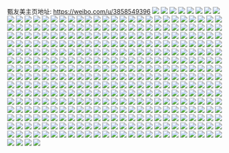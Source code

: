 甄友美主页地址: https://weibo.com/u/3858549396 
![](https://wx4.sinaimg.cn/mw2000/e5fcca94ly1h9ia960k4pj20u01407ek.jpg) 
![](https://wx4.sinaimg.cn/mw2000/e5fcca94ly1h9ia96q33aj20u0140tjh.jpg) 
![](https://wx4.sinaimg.cn/mw2000/e5fcca94ly1h9ia979ullj20u0140qcv.jpg) 
![](https://wx4.sinaimg.cn/mw2000/e5fcca94ly1h9ia97u8y2j20u0140woc.jpg) 
![](https://wx4.sinaimg.cn/mw2000/e5fcca94ly1h9ia98daewj20u01407eq.jpg) 
![](https://wx4.sinaimg.cn/mw2000/e5fcca94ly1h9ia98s2dlj20u0140thm.jpg) 
![](https://wx4.sinaimg.cn/mw2000/e5fcca94ly1h9ia999r3gj20u0140thp.jpg) 
![](https://wx4.sinaimg.cn/mw2000/e5fcca94ly1h9ia99vo8ij20u0140ak0.jpg) 
![](https://wx4.sinaimg.cn/mw2000/e5fcca94ly1h9ia9abegwj20u0140wnl.jpg) 
![](https://wx4.sinaimg.cn/mw2000/e5fcca94ly1h9gfty1s7hj20u01407gk.jpg) 
![](https://wx4.sinaimg.cn/mw2000/e5fcca94ly1h9gftzxas0j20u01407e9.jpg) 
![](https://wx4.sinaimg.cn/mw2000/e5fcca94ly1h9gfu1k5mxj20u0140gso.jpg) 
![](https://wx4.sinaimg.cn/mw2000/e5fcca94ly1h9gftz9ahbj20u0140499.jpg) 
![](https://wx4.sinaimg.cn/mw2000/e5fcca94ly1h9gfu2jwtwj20u0140gty.jpg) 
![](https://wx4.sinaimg.cn/mw2000/e5fcca94ly1h9gftyh8d2j20u0140490.jpg) 
![](https://wx4.sinaimg.cn/mw2000/e5fcca94ly1h9gftxcvyfj20u0140gv7.jpg) 
![](https://wx4.sinaimg.cn/mw2000/e5fcca94ly1h9gfu3g0vuj20u0141wk4.jpg) 
![](https://wx4.sinaimg.cn/mw2000/e5fcca94ly1h9gfu08qrgj20u0140tfs.jpg) 
![](https://wx4.sinaimg.cn/mw2000/e5fcca94ly1h9gfu5dz6xj20u0140aem.jpg) 
![](https://wx4.sinaimg.cn/mw2000/e5fcca94ly1h9gfu0r9fwj20u0140gv1.jpg) 
![](https://wx4.sinaimg.cn/mw2000/e5fcca94ly1h9gfu1zupjj20u0140gru.jpg) 
![](https://wx4.sinaimg.cn/mw2000/e5fcca94ly1h9gfu349nkj20u01407d0.jpg) 
![](https://wx4.sinaimg.cn/mw2000/e5fcca94ly1h9gfu3tjczj20u0190n4j.jpg) 
![](https://wx4.sinaimg.cn/mw2000/e5fcca94ly1h9gfu46e30j20u014044v.jpg) 
![](https://wx4.sinaimg.cn/mw2000/e5fcca94ly1h9gfu4m7gcj20u0140wkq.jpg) 
![](https://wx4.sinaimg.cn/mw2000/e5fcca94ly1h9gfu185dbj20u0140qa4.jpg) 
![](https://wx4.sinaimg.cn/mw2000/e5fcca94ly1h9gfu50nufj20u0140ai9.jpg) 
![](https://wx4.sinaimg.cn/mw2000/e5fcca94ly1h8l9wi6extj218y0u0qat.jpg) 
![](https://wx4.sinaimg.cn/mw2000/e5fcca94ly1h8l9wjgrwsj218y0u0wl6.jpg) 
![](https://wx4.sinaimg.cn/mw2000/e5fcca94ly1h8l9wjvn4mj20u018x10i.jpg) 
![](https://wx4.sinaimg.cn/mw2000/e5fcca94ly1h8l9wk9wrpj218x0u07bv.jpg) 
![](https://wx4.sinaimg.cn/mw2000/e5fcca94ly1h8l9wky2quj20u0156dk3.jpg) 
![](https://wx4.sinaimg.cn/mw2000/e5fcca94ly1h8l9wldh1bj20u0180qap.jpg) 
![](https://wx4.sinaimg.cn/mw2000/e5fcca94ly1h8l9wlsd8jj20u01407c2.jpg) 
![](https://wx4.sinaimg.cn/mw2000/e5fcca94ly1h8l9wm4xndj20u0190441.jpg) 
![](https://wx4.sinaimg.cn/mw2000/e5fcca94ly1h8l9whuaofj20u019z41y.jpg) 
![](https://wx4.sinaimg.cn/mw2000/e5fcca94ly1h8l9wmi0u7j20u0140gsl.jpg) 
![](https://wx4.sinaimg.cn/mw2000/e5fcca94ly1h8l9wmsyywj20u0140ahp.jpg) 
![](https://wx4.sinaimg.cn/mw2000/e5fcca94ly1h8l9wn5e56j20u0140gsh.jpg) 
![](https://wx4.sinaimg.cn/mw2000/e5fcca94ly1h8l9wngxg1j20u0140tf0.jpg) 
![](https://wx4.sinaimg.cn/mw2000/e5fcca94ly1h8l9wnsa77j20u0140q9h.jpg) 
![](https://wx4.sinaimg.cn/mw2000/e5fcca94ly1h8l9wo2v4xj20u010jq8r.jpg) 
![](https://wx4.sinaimg.cn/mw2000/e5fcca94ly1h8l9wog71fj20u0141jyk.jpg) 
![](https://wx4.sinaimg.cn/mw2000/e5fcca94ly1h8l9wpd4oaj20u014hwio.jpg) 
![](https://wx4.sinaimg.cn/mw2000/e5fcca94ly1h8l9wpyv77j20u015pgq0.jpg) 
![](https://wx4.sinaimg.cn/mw2000/e5fcca94ly1h7rsj5k5q0j20u0140gr6.jpg) 
![](https://wx4.sinaimg.cn/mw2000/e5fcca94ly1h7rsj5wap9j20u0140afq.jpg) 
![](https://wx4.sinaimg.cn/mw2000/e5fcca94ly1h7rsj6bdblj20u0140ds6.jpg) 
![](https://wx4.sinaimg.cn/mw2000/e5fcca94ly1h7rsj6y3h8j20u01407ia.jpg) 
![](https://wx4.sinaimg.cn/mw2000/e5fcca94ly1h7rsj7a6ptj20u0140467.jpg) 
![](https://wx4.sinaimg.cn/mw2000/e5fcca94ly1h7rsj7xa0gj20u0140h1i.jpg) 
![](https://wx4.sinaimg.cn/mw2000/e5fcca94ly1h7rsj9a0slj20u0142n4i.jpg) 
![](https://wx4.sinaimg.cn/mw2000/e5fcca94ly1h7rsj8nkfsj20u0142q9o.jpg) 
![](https://wx4.sinaimg.cn/mw2000/e5fcca94ly1h7rsj9napsj20u017pgs6.jpg) 
![](https://wx4.sinaimg.cn/mw2000/e5fcca94ly1h7rsja2hppj20u0142jyg.jpg) 
![](https://wx4.sinaimg.cn/mw2000/e5fcca94ly1h7rsjaf01cj20u0140ahp.jpg) 
![](https://wx4.sinaimg.cn/mw2000/e5fcca94ly1h7rsj55zojj20u0140wmn.jpg) 
![](https://wx4.sinaimg.cn/mw2000/e5fcca94ly1h7nruau3x1j20u015n0yr.jpg) 
![](https://wx4.sinaimg.cn/mw2000/e5fcca94ly1h7nrube0q8j20u0140grc.jpg) 
![](https://wx4.sinaimg.cn/mw2000/e5fcca94ly1h7nrubuvidj20u0140ag1.jpg) 
![](https://wx4.sinaimg.cn/mw2000/e5fcca94ly1h7nruc5i3oj20u0140q8r.jpg) 
![](https://wx4.sinaimg.cn/mw2000/e5fcca94ly1h7nrucic7sj20u0140tgy.jpg) 
![](https://wx4.sinaimg.cn/mw2000/e5fcca94ly1h7nrucw4f6j20u0140ah3.jpg) 
![](https://wx4.sinaimg.cn/mw2000/e5fcca94ly1h7nrudcneqj20u0140n66.jpg) 
![](https://wx4.sinaimg.cn/mw2000/e5fcca94ly1h7nruds0bcj20u014kthg.jpg) 
![](https://wx4.sinaimg.cn/mw2000/e5fcca94ly1h7nrue6guqj20u0140wmf.jpg) 
![](https://wx4.sinaimg.cn/mw2000/e5fcca94ly1h7nrueiwm4j20qv15rn1q.jpg) 
![](https://wx4.sinaimg.cn/mw2000/e5fcca94ly1h7nruexxkuj20u0140jz7.jpg) 
![](https://wx4.sinaimg.cn/mw2000/e5fcca94ly1h7nrufdcicj20u018qqam.jpg) 
![](https://wx4.sinaimg.cn/mw2000/e5fcca94ly1h7nruftwymj20u0140dmz.jpg) 
![](https://wx4.sinaimg.cn/mw2000/e5fcca94ly1h7nrug9b4yj20u014044a.jpg) 
![](https://wx4.sinaimg.cn/mw2000/e5fcca94ly1h7nrua3f1tj20u0140aiq.jpg) 
![](https://wx4.sinaimg.cn/mw2000/e5fcca94ly1h7kpci4djmj20u0140aem.jpg) 
![](https://wx4.sinaimg.cn/mw2000/e5fcca94ly1h7kpchq574j20u0141ai4.jpg) 
![](https://wx4.sinaimg.cn/mw2000/e5fcca94ly1h7kpcihgztj20u0140453.jpg) 
![](https://wx4.sinaimg.cn/mw2000/e5fcca94ly1h7kpcixki0j20u014044h.jpg) 
![](https://wx4.sinaimg.cn/mw2000/e5fcca94ly1h7kpcjcie8j20u0140dmt.jpg) 
![](https://wx4.sinaimg.cn/mw2000/e5fcca94ly1h7kpck2eyrj20u014043j.jpg) 
![](https://wx4.sinaimg.cn/mw2000/e5fcca94ly1h7jvb23k2jj20u0191thi.jpg) 
![](https://wx4.sinaimg.cn/mw2000/e5fcca94ly1h7jvb3p5hjj21910u0tic.jpg) 
![](https://wx4.sinaimg.cn/mw2000/e5fcca94ly1h7jvb41yjrj20u019147b.jpg) 
![](https://wx4.sinaimg.cn/mw2000/e5fcca94ly1h7jvb4fw76j20u018ddr4.jpg) 
![](https://wx4.sinaimg.cn/mw2000/e5fcca94ly1h7jvb5cqehj20u014111a.jpg) 
![](https://wx4.sinaimg.cn/mw2000/e5fcca94ly1h7jvb5nmymj20u0140tfq.jpg) 
![](https://wx4.sinaimg.cn/mw2000/e5fcca94ly1h7jvb1nj4sj20u014010u.jpg) 
![](https://wx4.sinaimg.cn/mw2000/e5fcca94ly1h7jvb39ebbj20u0142am3.jpg) 
![](https://wx4.sinaimg.cn/mw2000/e5fcca94ly1h7jvb77ldaj20u0140wnk.jpg) 
![](https://wx4.sinaimg.cn/mw2000/e5fcca94ly1h7jvb7lhnij20u0141k1n.jpg) 
![](https://wx4.sinaimg.cn/mw2000/e5fcca94ly1h7jvb7ymsvj20u0141n4h.jpg) 
![](https://wx4.sinaimg.cn/mw2000/e5fcca94ly1h7jvb8btf7j20u0140tgz.jpg) 
![](https://wx4.sinaimg.cn/mw2000/e5fcca94ly1h7jvba3w8hj20u014246n.jpg) 
![](https://wx4.sinaimg.cn/mw2000/e5fcca94ly1h7jvbai4rlj20u01917cq.jpg) 
![](https://wx4.sinaimg.cn/mw2000/e5fcca94ly1h7jvbaz728j20u01400zb.jpg) 
![](https://wx4.sinaimg.cn/mw2000/e5fcca94ly1h7jvbba55cj20u0140q8f.jpg) 
![](https://wx4.sinaimg.cn/mw2000/e5fcca94ly1h7jvbblfl1j20u01407db.jpg) 
![](https://wx4.sinaimg.cn/mw2000/e5fcca94ly1h7jvbbx6n6j20u0140jz1.jpg) 
![](https://wx4.sinaimg.cn/mw2000/e5fcca94ly1h7jv7pgi9mj20u01417dj.jpg) 
![](https://wx4.sinaimg.cn/mw2000/e5fcca94ly1h7jv7q6sicj20u0140ah1.jpg) 
![](https://wx4.sinaimg.cn/mw2000/e5fcca94ly1h7jv7r7i3qj20u0141jys.jpg) 
![](https://wx4.sinaimg.cn/mw2000/e5fcca94ly1h7jv7s4abdj20u0140tfq.jpg) 
![](https://wx4.sinaimg.cn/mw2000/e5fcca94ly1h7jv7te0uqj20u0191dnq.jpg) 
![](https://wx4.sinaimg.cn/mw2000/e5fcca94ly1h7jv7tz4joj21910u0dqb.jpg) 
![](https://wx4.sinaimg.cn/mw2000/e5fcca94ly1h7jv7ucbo3j21910u0n2m.jpg) 
![](https://wx4.sinaimg.cn/mw2000/e5fcca94ly1h7jv7uutukj21910u0tkv.jpg) 
![](https://wx4.sinaimg.cn/mw2000/e5fcca94ly1h7jv7vgpoaj21bf0u0n9j.jpg) 
![](https://wx4.sinaimg.cn/mw2000/e5fcca94ly1h7jv7ocfgrj20u0191124.jpg) 
![](https://wx4.sinaimg.cn/mw2000/e5fcca94ly1h7jv7vxmarj20u0140doe.jpg) 
![](https://wx4.sinaimg.cn/mw2000/e5fcca94ly1h7jv7wddpcj20u0140air.jpg) 
![](https://wx4.sinaimg.cn/mw2000/e5fcca94ly1h7jv7wovk9j20u0191gpn.jpg) 
![](https://wx4.sinaimg.cn/mw2000/e5fcca94ly1h7jv7x31dyj20u01a4tf8.jpg) 
![](https://wx4.sinaimg.cn/mw2000/e5fcca94ly1h7jv7xgy52j20u0191wk5.jpg) 
![](https://wx4.sinaimg.cn/mw2000/e5fcca94ly1h7jv7xssfij20u0191dlf.jpg) 
![](https://wx4.sinaimg.cn/mw2000/e5fcca94ly1h7jv7y5gzmj20u01910zj.jpg) 
![](https://wx4.sinaimg.cn/mw2000/e5fcca94ly1h7jv7ygjspj20u0191jwy.jpg) 
![](https://wx4.sinaimg.cn/mw2000/e5fcca94ly1h6n9mzalc9j20u0140t95.jpg) 
![](https://wx4.sinaimg.cn/mw2000/e5fcca94ly1h6n9myjestj20u014175s.jpg) 
![](https://wx4.sinaimg.cn/mw2000/e5fcca94ly1h6n9mxejolj20u0140jxr.jpg) 
![](https://wx4.sinaimg.cn/mw2000/e5fcca94ly1h6n9n06cmwj20u01400tu.jpg) 
![](https://wx4.sinaimg.cn/mw2000/e5fcca94ly1h6ikva0s9vj20u0140jy1.jpg) 
![](https://wx4.sinaimg.cn/mw2000/e5fcca94ly1h6ikvam3t5j20u01410um.jpg) 
![](https://wx4.sinaimg.cn/mw2000/e5fcca94ly1h6ikvbxhd6j20u0140q96.jpg) 
![](https://wx4.sinaimg.cn/mw2000/e5fcca94ly1h6ikvcbqa2j20u0141q8o.jpg) 
![](https://wx4.sinaimg.cn/mw2000/e5fcca94ly1h6ikv9mil8j20u0140dh6.jpg) 
![](https://wx4.sinaimg.cn/mw2000/e5fcca94ly1h6ikvcvqe3j20u01400tw.jpg) 
![](https://wx4.sinaimg.cn/mw2000/e5fcca94ly1h6ikvbf3z7j20u0140jx8.jpg) 
![](https://wx4.sinaimg.cn/mw2000/e5fcca94ly1h6ikvddvuwj20u0140wg6.jpg) 
![](https://wx4.sinaimg.cn/mw2000/e5fcca94ly1h6ikvdyk6mj20u01410yz.jpg) 
![](https://wx4.sinaimg.cn/mw2000/e5fcca94ly1h6gaqlu6uej20u0140mzy.jpg) 
![](https://wx4.sinaimg.cn/mw2000/e5fcca94ly1h6gaqliswuj20u014040l.jpg) 
![](https://wx4.sinaimg.cn/mw2000/e5fcca94ly1h6gaqmqsyaj20u0140aic.jpg) 
![](https://wx4.sinaimg.cn/mw2000/e5fcca94ly1h6gaqn3w2uj20u0140dju.jpg) 
![](https://wx4.sinaimg.cn/mw2000/e5fcca94ly1h6gaqmee3nj20u0140jv4.jpg) 
![](https://wx4.sinaimg.cn/mw2000/e5fcca94ly1h6gaqnntegj20u014042m.jpg) 
![](https://wx4.sinaimg.cn/mw2000/e5fcca94ly1h6boofr9nij20u01400zp.jpg) 
![](https://wx4.sinaimg.cn/mw2000/e5fcca94ly1h6booesqapj20u0140t9w.jpg) 
![](https://wx4.sinaimg.cn/mw2000/e5fcca94ly1h6boogblnzj20u014079h.jpg) 
![](https://wx4.sinaimg.cn/mw2000/e5fcca94ly1h6booh9mi4j20u01407at.jpg) 
![](https://wx4.sinaimg.cn/mw2000/e5fcca94ly1h6ar1bicpgj20u0140q4s.jpg) 
![](https://wx4.sinaimg.cn/mw2000/e5fcca94ly1h6ar1b6c7aj20u0140gsq.jpg) 
![](https://wx4.sinaimg.cn/mw2000/e5fcca94ly1h6ar1ccgktj20u0141grc.jpg) 
![](https://wx4.sinaimg.cn/mw2000/e5fcca94ly1h6ar1bv6tmj20u0140n2w.jpg) 
![](https://wx4.sinaimg.cn/mw2000/e5fcca94ly1h67jxxrxkzj20u01400t7.jpg) 
![](https://wx4.sinaimg.cn/mw2000/e5fcca94ly1h67jxy8cd1j20u0140jrv.jpg) 
![](https://wx4.sinaimg.cn/mw2000/e5fcca94ly1h67jxxbiz6j20u01403z0.jpg) 
![](https://wx4.sinaimg.cn/mw2000/e5fcca94ly1h67jxyyh7sj20u0140jvm.jpg) 
![](https://wx4.sinaimg.cn/mw2000/e5fcca94ly1h67jxzs7lpj20u0140dg8.jpg) 
![](https://wx4.sinaimg.cn/mw2000/e5fcca94ly1h67jy00a1bj20u014042s.jpg) 
![](https://wx4.sinaimg.cn/mw2000/e5fcca94ly1h61j4sqsrej20u01010yy.jpg) 
![](https://wx4.sinaimg.cn/mw2000/e5fcca94ly1h61j4s4pxsj20re10jdgx.jpg) 
![](https://wx4.sinaimg.cn/mw2000/e5fcca94ly1h61j4tbpdhj20r713hjvi.jpg) 
![](https://wx4.sinaimg.cn/mw2000/e5fcca94ly1h61j4tpjl0j20u00u00u1.jpg) 
![](https://wx4.sinaimg.cn/mw2000/e5fcca94ly1h61j4u8iwtj20u0140gpl.jpg) 
![](https://wx4.sinaimg.cn/mw2000/e5fcca94ly1h61j4utxkhj20u0140n44.jpg) 
![](https://wx4.sinaimg.cn/mw2000/e5fcca94ly1h61j4vca71j20u01sy757.jpg) 
![](https://wx4.sinaimg.cn/mw2000/e5fcca94ly1h61j4vqr2rj20u0140q8v.jpg) 
![](https://wx4.sinaimg.cn/mw2000/e5fcca94ly1h61j4w9w2gj20u0140dha.jpg) 
![](https://wx4.sinaimg.cn/mw2000/e5fcca94ly1h60kvdpdh3j20u0141427.jpg) 
![](https://wx4.sinaimg.cn/mw2000/e5fcca94ly1h60kvc9gxkj20u01403ze.jpg) 
![](https://wx4.sinaimg.cn/mw2000/e5fcca94ly1h60kvew1m4j20u0142q5o.jpg) 
![](https://wx4.sinaimg.cn/mw2000/e5fcca94ly1h60kvfupjjj20u0140tam.jpg) 
![](https://wx4.sinaimg.cn/mw2000/e5fcca94ly1h60kvgwinoj20u00wxmyw.jpg) 
![](https://wx4.sinaimg.cn/mw2000/e5fcca94ly1h60kvi8854j20u0141wmg.jpg) 
![](https://wx4.sinaimg.cn/mw2000/e5fcca94ly1h5zn2m4ffsj20u0141acz.jpg) 
![](https://wx4.sinaimg.cn/mw2000/e5fcca94ly1h5y5e2wrhoj20u0140gvy.jpg) 
![](https://wx4.sinaimg.cn/mw2000/e5fcca94ly1h5y5e3h9c4j20u01407ez.jpg) 
![](https://wx4.sinaimg.cn/mw2000/e5fcca94ly1h5y5e3xxn1j20u0140tjv.jpg) 
![](https://wx4.sinaimg.cn/mw2000/e5fcca94ly1h5y5e4dmy5j20u01407ah.jpg) 
![](https://wx4.sinaimg.cn/mw2000/e5fcca94ly1h5y5e2c2d2j20u0141tgv.jpg) 
![](https://wx4.sinaimg.cn/mw2000/e5fcca94ly1h5y5e4y6k9j20u0140tey.jpg) 
![](https://wx4.sinaimg.cn/mw2000/e5fcca94ly1h5x2zkekbmj20u0140te2.jpg) 
![](https://wx4.sinaimg.cn/mw2000/e5fcca94ly1h5x2zkxknbj20u0140dmm.jpg) 
![](https://wx4.sinaimg.cn/mw2000/e5fcca94ly1h5x2zlh0vvj20u0140dm2.jpg) 
![](https://wx4.sinaimg.cn/mw2000/e5fcca94ly1h5x2zlz2cjj20u01400zu.jpg) 
![](https://wx4.sinaimg.cn/mw2000/e5fcca94ly1h5x2zmhukuj20u014jahp.jpg) 
![](https://wx4.sinaimg.cn/mw2000/e5fcca94ly1h5x2zmzjjaj20u0140gsd.jpg) 
![](https://wx4.sinaimg.cn/mw2000/e5fcca94ly1h5x2zj1buwj20u0142jys.jpg) 
![](https://wx4.sinaimg.cn/mw2000/e5fcca94ly1h5x2zoo7gsj20u0142jtk.jpg) 
![](https://wx4.sinaimg.cn/mw2000/e5fcca94ly1h5x2znqkfqj20u01420uh.jpg) 
![](https://wx4.sinaimg.cn/mw2000/e5fcca94ly1h5vxsiudh9j20u011jwjz.jpg) 
![](https://wx4.sinaimg.cn/mw2000/e5fcca94ly1h5vxsjcutqj20u00u0n4j.jpg) 
![](https://wx4.sinaimg.cn/mw2000/e5fcca94ly1h5vxsklzgvj20u0140q9o.jpg) 
![](https://wx4.sinaimg.cn/mw2000/e5fcca94ly1h5ur10kk8yj20u014045g.jpg) 
![](https://wx4.sinaimg.cn/mw2000/e5fcca94ly1h5ur111z5bj20u0140dpg.jpg) 
![](https://wx4.sinaimg.cn/mw2000/e5fcca94ly1h5ur11erjdj20u014012n.jpg) 
![](https://wx4.sinaimg.cn/mw2000/e5fcca94ly1h5ur11r3itj20u0140450.jpg) 
![](https://wx4.sinaimg.cn/mw2000/e5fcca94ly1h5tm27nucnj20u014gq9u.jpg) 
![](https://wx4.sinaimg.cn/mw2000/e5fcca94ly1h5tm26oua7j20u0140q8y.jpg) 
![](https://wx4.sinaimg.cn/mw2000/e5fcca94ly1h5tm2916s9j20u0149wiu.jpg) 
![](https://wx4.sinaimg.cn/mw2000/e5fcca94ly1h5tm29wvemj20u014043k.jpg) 
![](https://wx4.sinaimg.cn/mw2000/e5fcca94ly1h5tm2e3xcfj20u0140wjn.jpg) 
![](https://wx4.sinaimg.cn/mw2000/e5fcca94ly1h5tm2bruz7j20u016ewka.jpg) 
![](https://wx4.sinaimg.cn/mw2000/e5fcca94ly1h5qywi7ngyj20u0140ah3.jpg) 
![](https://wx4.sinaimg.cn/mw2000/e5fcca94ly1h5qywjpsx2j20u0142na9.jpg) 
![](https://wx4.sinaimg.cn/mw2000/e5fcca94ly1h5qywkam7bj20u01400xg.jpg) 
![](https://wx4.sinaimg.cn/mw2000/e5fcca94ly1h5qywhf4w4j20u0140k27.jpg) 
![](https://wx4.sinaimg.cn/mw2000/e5fcca94ly1h5qywl0jjzj20u0140130.jpg) 
![](https://wx4.sinaimg.cn/mw2000/e5fcca94ly1h5qywlnse7j20u0142dpj.jpg) 
![](https://wx4.sinaimg.cn/mw2000/e5fcca94ly1h5mo4g3nysj20zk1bgtll.jpg) 
![](https://wx4.sinaimg.cn/mw2000/e5fcca94ly1h5mo4l0oq6j21rk2crx6p.jpg) 
![](https://wx4.sinaimg.cn/mw2000/e5fcca94ly1h5mo4t6b48j21sc2dsx6q.jpg) 
![](https://wx4.sinaimg.cn/mw2000/e5fcca94ly1h5mo4yipnoj21ly25ckjl.jpg) 
![](https://wx4.sinaimg.cn/mw2000/e5fcca94ly1h5mo56pqrlj215o3s2b29.jpg) 
![](https://wx4.sinaimg.cn/mw2000/e5fcca94ly1h5mo4f787tj20zk0zkgxz.jpg) 
![](https://wx4.sinaimg.cn/mw2000/e5fcca94ly1h5mo5fc2ydj22c02c0kjm.jpg) 
![](https://wx4.sinaimg.cn/mw2000/e5fcca94ly1h5kkbg1kstj20u0141n2v.jpg) 
![](https://wx4.sinaimg.cn/mw2000/e5fcca94ly1h5kkbggahxj20u00u0zrq.jpg) 
![](https://wx4.sinaimg.cn/mw2000/e5fcca94ly1h5kkbfg55lj20u0140wm2.jpg) 
![](https://wx4.sinaimg.cn/mw2000/e5fcca94ly1h5kkbhigsaj20tg1gctf8.jpg) 
![](https://wx4.sinaimg.cn/mw2000/e5fcca94ly1h5jw4frieqj20u0141ajt.jpg) 
![](https://wx4.sinaimg.cn/mw2000/e5fcca94ly1h5jw4fc7x9j20u00u0n1f.jpg) 
![](https://wx4.sinaimg.cn/mw2000/e5fcca94ly1h5hsdjon4gj22dc35s7wi.jpg) 
![](https://wx4.sinaimg.cn/mw2000/e5fcca94ly1h5hse3gr9mj22c033ykjm.jpg) 
![](https://wx4.sinaimg.cn/mw2000/e5fcca94ly1h5hseay8lmj22d935su0y.jpg) 
![](https://wx4.sinaimg.cn/mw2000/e5fcca94ly1h5hsey6ew6j22by340npf.jpg) 
![](https://wx4.sinaimg.cn/mw2000/e5fcca94ly1h5hsdemzn1j235s2dcnpe.jpg) 
![](https://wx4.sinaimg.cn/mw2000/e5fcca94ly1h5hsf7hudaj22dc35snpe.jpg) 
![](https://wx4.sinaimg.cn/mw2000/e5fcca94ly1h5gk7h1lrzj22ce35s7wj.jpg) 
![](https://wx4.sinaimg.cn/mw2000/e5fcca94ly1h5gk7i3fofj21s035sx6p.jpg) 
![](https://wx4.sinaimg.cn/mw2000/e5fcca94ly1h5gk7fbrqgj22dc35sqv7.jpg) 
![](https://wx4.sinaimg.cn/mw2000/e5fcca94ly1h5gk7lgn95j22by340kjn.jpg) 
![](https://wx4.sinaimg.cn/mw2000/e5fcca94ly1h5ek7rj0ymj22102pc7wi.jpg) 
![](https://wx4.sinaimg.cn/mw2000/e5fcca94ly1h5ek7t8smrj22d935sqv6.jpg) 
![](https://wx4.sinaimg.cn/mw2000/e5fcca94ly1h5ek7o3eimj22dc35skjm.jpg) 
![](https://wx4.sinaimg.cn/mw2000/e5fcca94ly1h5ek7v141yj22d935sqv6.jpg) 
![](https://wx4.sinaimg.cn/mw2000/e5fcca94ly1h5ek7x0rlsj22dc35s7wj.jpg) 
![](https://wx4.sinaimg.cn/mw2000/e5fcca94ly1h59m9e6tbqj22dc35su0y.jpg) 
![](https://wx4.sinaimg.cn/mw2000/e5fcca94ly1h59m90pzxaj22bz3407wk.jpg) 
![](https://wx4.sinaimg.cn/mw2000/e5fcca94ly1h59ma07qczj22dc35s7wj.jpg) 
![](https://wx4.sinaimg.cn/mw2000/e5fcca94ly1h59mazekb7j22c0340u0z.jpg) 
![](https://wx4.sinaimg.cn/mw2000/e5fcca94ly1h58tw68prhj22d935snpe.jpg) 
![](https://wx4.sinaimg.cn/mw2000/e5fcca94ly1h58twb57t9j22dc35su0y.jpg) 
![](https://wx4.sinaimg.cn/mw2000/e5fcca94ly1h58twhi6y8j22da35sqv6.jpg) 
![](https://wx4.sinaimg.cn/mw2000/e5fcca94ly1h58twsu0eqj22dc35sx6q.jpg) 
![](https://wx4.sinaimg.cn/mw2000/e5fcca94ly1h58tww4tbjj22da35shdu.jpg) 
![](https://wx4.sinaimg.cn/mw2000/e5fcca94ly1h58tx54h5pj21oz29b1ky.jpg) 
![](https://wx4.sinaimg.cn/mw2000/e5fcca94ly1h58txpyo0qj21tb2f24qr.jpg) 
![](https://wx4.sinaimg.cn/mw2000/e5fcca94ly1h58tw20ohcj22dd35su0y.jpg) 
![](https://wx4.sinaimg.cn/mw2000/e5fcca94ly1h58tyodym9j22c0340x6q.jpg) 
![](https://wx4.sinaimg.cn/mw2000/e5fcca94ly1h4znsq128cj22dc35shdu.jpg) 
![](https://wx4.sinaimg.cn/mw2000/e5fcca94ly1h4se357c97j21n52x61ky.jpg) 
![](https://wx4.sinaimg.cn/mw2000/e5fcca94ly1h4se31ljexj20xc1k94hz.jpg) 
![](https://wx4.sinaimg.cn/mw2000/e5fcca94ly1h4se37z9xgj21hp2ngqv5.jpg) 
![](https://wx4.sinaimg.cn/mw2000/e5fcca94ly1h4se39cp2rj20xc1k9x2c.jpg) 
![](https://wx4.sinaimg.cn/mw2000/e5fcca94ly1h4se3dwavgj21r0340u0y.jpg) 
![](https://wx4.sinaimg.cn/mw2000/e5fcca94ly1h4se3g28zuj20xc1k94qp.jpg) 
![](https://wx4.sinaimg.cn/mw2000/e5fcca94ly1h4sneeh8sij222o3404qq.jpg) 
![](https://wx4.sinaimg.cn/mw2000/e5fcca94ly1h4sne7gioxj222o340u0y.jpg) 
![](https://wx4.sinaimg.cn/mw2000/e5fcca94ly1h4snenff9oj222o340qv6.jpg) 
![](https://wx4.sinaimg.cn/mw2000/e5fcca94ly1h4snejok85j222o340e82.jpg) 
![](https://wx4.sinaimg.cn/mw2000/e5fcca94ly1h4rg3gjp7zj20u0140n8s.jpg) 
![](https://wx4.sinaimg.cn/mw2000/e5fcca94ly1h4rg3hgo79j20u0140tg8.jpg) 
![](https://wx4.sinaimg.cn/mw2000/e5fcca94ly1h4mq09qoi4j21or1orqv5.jpg) 
![](https://wx4.sinaimg.cn/mw2000/e5fcca94ly1h4mq0bg03jj21of1p6qv5.jpg) 
![](https://wx4.sinaimg.cn/mw2000/e5fcca94ly1h4lq9tcmcbj21z02monpe.jpg) 
![](https://wx4.sinaimg.cn/mw2000/e5fcca94ly1h4lq97ikfzj227z2yn4qr.jpg) 
![](https://wx4.sinaimg.cn/mw2000/e5fcca94ly1h4lqaijgh3j223c2sg1kz.jpg) 
![](https://wx4.sinaimg.cn/mw2000/e5fcca94ly1h4lqb8919oj21zg2n9e82.jpg) 
![](https://wx4.sinaimg.cn/mw2000/e5fcca94ly1h4kn9hr81bj21sc2ds7wi.jpg) 
![](https://wx4.sinaimg.cn/mw2000/e5fcca94ly1h4kn9mskn7j21sc2ds1ky.jpg) 
![](https://wx4.sinaimg.cn/mw2000/e5fcca94ly1h4kn9v23iaj21sc2ds1ky.jpg) 
![](https://wx4.sinaimg.cn/mw2000/e5fcca94ly1h4kn996s31j21sc2ds4qq.jpg) 
![](https://wx4.sinaimg.cn/mw2000/e5fcca94ly1h4jfd6du6uj22c0340u10.jpg) 
![](https://wx4.sinaimg.cn/mw2000/e5fcca94ly1h4h2p25qz1j222v2ruu0x.jpg) 
![](https://wx4.sinaimg.cn/mw2000/e5fcca94ly1h4h2p87nrqj223x2t84qq.jpg) 
![](https://wx4.sinaimg.cn/mw2000/e5fcca94ly1h4h2ol1fasj227a2xqkjl.jpg) 
![](https://wx4.sinaimg.cn/mw2000/e5fcca94ly1h4h2p8z5dwj228r2zox0o.jpg) 
![](https://wx4.sinaimg.cn/mw2000/e5fcca94ly1h4fjlmjkzaj21q02znb2a.jpg) 
![](https://wx4.sinaimg.cn/mw2000/e5fcca94ly1h4fjljjxk3j21r031ohdu.jpg) 
![](https://wx4.sinaimg.cn/mw2000/e5fcca94ly1h4fjlqwf6vj21qt2vde82.jpg) 
![](https://wx4.sinaimg.cn/mw2000/e5fcca94ly1h4fjlxah0mj21qd340e82.jpg) 
![](https://wx4.sinaimg.cn/mw2000/e5fcca94ly1h4fjlynqp2j20ur1rv4ax.jpg) 
![](https://wx4.sinaimg.cn/mw2000/e5fcca94ly1h4fjm3pr7hj21r03404qq.jpg) 
![](https://wx4.sinaimg.cn/mw2000/e5fcca94ly1h4fjm91bmoj23401r01kz.jpg) 
![](https://wx4.sinaimg.cn/mw2000/e5fcca94ly1h4fjmcj4s1j21r03404qq.jpg) 
![](https://wx4.sinaimg.cn/mw2000/e5fcca94ly1h4fjmf77xxj23401r0kjl.jpg) 
![](https://wx4.sinaimg.cn/mw2000/e5fcca94ly1h4etpzhe3cj22bt33r7wj.jpg) 
![](https://wx4.sinaimg.cn/mw2000/e5fcca94ly1h4etpo255sj21sy2em1ky.jpg) 
![](https://wx4.sinaimg.cn/mw2000/e5fcca94ly1h4etq4h7ujj21wz2jy7wi.jpg) 
![](https://wx4.sinaimg.cn/mw2000/e5fcca94ly1h4etq7vwj5j22132pgkjm.jpg) 
![](https://wx4.sinaimg.cn/mw2000/e5fcca94ly1h4bj1csp68j21yc1ychdu.jpg) 
![](https://wx4.sinaimg.cn/mw2000/e5fcca94ly1h4bj1fj9wzj22c033yx6p.jpg) 
![](https://wx4.sinaimg.cn/mw2000/e5fcca94ly1h4bj1jbtmkj22c0340e84.jpg) 
![](https://wx4.sinaimg.cn/mw2000/e5fcca94ly1h4bj1a44hnj22272qx1kz.jpg) 
![](https://wx4.sinaimg.cn/mw2000/e5fcca94ly1h4a4wj9xbdj223h2snb2a.jpg) 
![](https://wx4.sinaimg.cn/mw2000/e5fcca94ly1h4a4wno2k5j21v92hoqv5.jpg) 
![](https://wx4.sinaimg.cn/mw2000/e5fcca94ly1h4a4wourv8j21ud2ghx6p.jpg) 
![](https://wx4.sinaimg.cn/mw2000/e5fcca94ly1h4a4wqwaizj22c03407wj.jpg) 
![](https://wx4.sinaimg.cn/mw2000/e5fcca94ly1h4a4whehbqj22c033yx6p.jpg) 
![](https://wx4.sinaimg.cn/mw2000/e5fcca94ly1h4a4wt96yhj22c0340e83.jpg) 
![](https://wx4.sinaimg.cn/mw2000/e5fcca94ly1h47u18p3thj22422tfb2a.jpg) 
![](https://wx4.sinaimg.cn/mw2000/e5fcca94ly1h47u0jygj4j22c03404qr.jpg) 
![](https://wx4.sinaimg.cn/mw2000/e5fcca94ly1h47u00bnzpj21xy2lae82.jpg) 
![](https://wx4.sinaimg.cn/mw2000/e5fcca94ly1h47u1vk1kcj21tu2n2npf.jpg) 
![](https://wx4.sinaimg.cn/mw2000/e5fcca94ly1h47u26bzf5j21xw2jy1ky.jpg) 
![](https://wx4.sinaimg.cn/mw2000/e5fcca94ly1h45muz8bfej221h2py4qq.jpg) 
![](https://wx4.sinaimg.cn/mw2000/e5fcca94ly1h45mv2pof7j21y12ld4qr.jpg) 
![](https://wx4.sinaimg.cn/mw2000/e5fcca94ly1h45mv5t4zwj21nr27okjl.jpg) 
![](https://wx4.sinaimg.cn/mw2000/e5fcca94ly1h45mvakpbbj22412tde83.jpg) 
![](https://wx4.sinaimg.cn/mw2000/e5fcca94ly1h45mvmdlh6j22vj27t7wk.jpg) 
![](https://wx4.sinaimg.cn/mw2000/e5fcca94ly1h45mvoukdfj21ze2n7hdu.jpg) 
![](https://wx4.sinaimg.cn/mw2000/e5fcca94ly1h45mvqhydwj21ow21zqv5.jpg) 
![](https://wx4.sinaimg.cn/mw2000/e5fcca94ly1h45mviehp6j23402c0e84.jpg) 
![](https://wx4.sinaimg.cn/mw2000/e5fcca94ly1h45mvtpxubj22c03401l0.jpg) 
![](https://wx4.sinaimg.cn/mw2000/e5fcca94ly1h4136mhtzkj22ds1sc7wh.jpg) 
![](https://wx4.sinaimg.cn/mw2000/e5fcca94ly1h4136p362aj21s22dfqv6.jpg) 
![](https://wx4.sinaimg.cn/mw2000/e5fcca94ly1h4136qj89zj21sc2dsb29.jpg) 
![](https://wx4.sinaimg.cn/mw2000/e5fcca94ly1h3zs3v9hhqj22a431h4qs.jpg) 
![](https://wx4.sinaimg.cn/mw2000/e5fcca94ly1h3zs3opc1mj226a32ju0z.jpg) 
![](https://wx4.sinaimg.cn/mw2000/e5fcca94ly1h3xelc0qq2j21xm2yeqv8.jpg) 
![](https://wx4.sinaimg.cn/mw2000/e5fcca94ly1h3xelei1xej21tk2ffx6q.jpg) 
![](https://wx4.sinaimg.cn/mw2000/e5fcca94ly1h3xelharbqj21u12tpnpg.jpg) 
![](https://wx4.sinaimg.cn/mw2000/e5fcca94ly1h3xeljv7ygj21wo2ud4qs.jpg) 
![](https://wx4.sinaimg.cn/mw2000/e5fcca94ly1h3xel9dx5dj222m3057wk.jpg) 
![](https://wx4.sinaimg.cn/mw2000/e5fcca94ly1h3xelm5dvxj22c0340u10.jpg) 
![](https://wx4.sinaimg.cn/mw2000/e5fcca94ly1h3ozcvgd77j22c02c01ky.jpg) 
![](https://wx4.sinaimg.cn/mw2000/e5fcca94ly1h3ozcx5u4qj22c02c0e82.jpg) 
![](https://wx4.sinaimg.cn/mw2000/e5fcca94ly1h39tbsdxqhj213e1gr7iq.jpg) 
![](https://wx4.sinaimg.cn/mw2000/e5fcca94ly1h39tbrmcx5j21ey1w01km.jpg) 
![](https://wx4.sinaimg.cn/mw2000/e5fcca94ly1h39tbtlx3pj21ey1w0x5n.jpg) 
![](https://wx4.sinaimg.cn/mw2000/e5fcca94ly1h39tburaltj21ey1w0npd.jpg) 
![](https://wx4.sinaimg.cn/mw2000/e5fcca94ly1h39tbve775j21811mqkac.jpg) 
![](https://wx4.sinaimg.cn/mw2000/e5fcca94ly1h39tbwmxa1j219i1ooe81.jpg) 
![](https://wx4.sinaimg.cn/mw2000/e5fcca94ly1h39tbxi746j21ey1w04qp.jpg) 
![](https://wx4.sinaimg.cn/mw2000/e5fcca94ly1h39tc0iofhj21ey1w0x1r.jpg) 
![](https://wx4.sinaimg.cn/mw2000/e5fcca94ly1h39tbzdiwtj21ey1w0ata.jpg) 
![](https://wx4.sinaimg.cn/mw2000/e5fcca94ly1h380co7gfjj21411hekdh.jpg) 
![](https://wx4.sinaimg.cn/mw2000/e5fcca94ly1h380cpjpuxj21w01f2hdt.jpg) 
![](https://wx4.sinaimg.cn/mw2000/e5fcca94ly1h380cqfgp2j20zt1brtqz.jpg) 
![](https://wx4.sinaimg.cn/mw2000/e5fcca94ly1h380cqwta3j20sp12947o.jpg) 
![](https://wx4.sinaimg.cn/mw2000/e5fcca94ly1h380cvilquj21w01f24qq.jpg) 
![](https://wx4.sinaimg.cn/mw2000/e5fcca94ly1h380cw7hnlj21081cbwvn.jpg) 
![](https://wx4.sinaimg.cn/mw2000/e5fcca94ly1h348tfts5xj20x818aqk9.jpg) 
![](https://wx4.sinaimg.cn/mw2000/e5fcca94ly1h348tf4e9qj21ey1w0hdt.jpg) 
![](https://wx4.sinaimg.cn/mw2000/e5fcca94ly1h348tgs7htj21f21w04qp.jpg) 
![](https://wx4.sinaimg.cn/mw2000/e5fcca94ly1h348thriuaj21c51c54qp.jpg) 
![](https://wx4.sinaimg.cn/mw2000/e5fcca94ly1h348tig6tyj21w01lob29.jpg) 
![](https://wx4.sinaimg.cn/mw2000/e5fcca94ly1h348tjz98wj219m1ot4qp.jpg) 
![](https://wx4.sinaimg.cn/mw2000/e5fcca94ly1h33cioi5h8j21sg1sgtzi.jpg) 
![](https://wx4.sinaimg.cn/mw2000/e5fcca94ly1h33cins6mxj22b42b4u0x.jpg) 
![](https://wx4.sinaimg.cn/mw2000/e5fcca94ly1h33cip84jvj21w01ey7m8.jpg) 
![](https://wx4.sinaimg.cn/mw2000/e5fcca94ly1h28acy1jbfj21w01ey7m8.jpg) 
![](https://wx4.sinaimg.cn/mw2000/e5fcca94ly1h28adgf04zj20sg0sg7ah.jpg) 
![](https://wx4.sinaimg.cn/mw2000/e5fcca94ly1h13equ9wfkj21f01w07wh.jpg) 
![](https://wx4.sinaimg.cn/mw2000/e5fcca94ly1h13equm5b0j217k1mah7g.jpg) 
![](https://wx4.sinaimg.cn/mw2000/e5fcca94ly1h13eqtdmrpj21f01w07wh.jpg) 
![](https://wx4.sinaimg.cn/mw2000/e5fcca94ly1h13equufm8j20zg1bathr.jpg) 
![](https://wx4.sinaimg.cn/mw2000/e5fcca94ly1h13eqv3dtwj20zg1baq6g.jpg) 
![](https://wx4.sinaimg.cn/mw2000/e5fcca94ly1h13eqvafusj20qo0zkn21.jpg) 
![](https://wx4.sinaimg.cn/mw2000/e5fcca94ly1h13eqw4mvij21f01w04qp.jpg) 
![](https://wx4.sinaimg.cn/mw2000/e5fcca94ly1h13eqx3q4wj21w01w0qv5.jpg) 
![](https://wx4.sinaimg.cn/mw2000/e5fcca94ly1h13eqxpeukj21w01w01ax.jpg) 
![](https://wx4.sinaimg.cn/mw2000/e5fcca94ly1gz54rapp9pj21by1rx7tr.jpg) 
![](https://wx4.sinaimg.cn/mw2000/e5fcca94ly1gz54rbe66aj219b1othdt.jpg) 
![](https://wx4.sinaimg.cn/mw2000/e5fcca94ly1gz54rbyjmxj217t1mg000.jpg) 
![](https://wx4.sinaimg.cn/mw2000/e5fcca94ly1gz54rcf38zj20z61avb07.jpg) 
![](https://wx4.sinaimg.cn/mw2000/e5fcca94ly1gz54ra36w6j217p1m9qp5.jpg) 
![](https://wx4.sinaimg.cn/mw2000/e5fcca94ly1gz54rczed2j21ey1w04qp.jpg) 
![](https://wx4.sinaimg.cn/mw2000/e5fcca94ly1gz54rdyrd9j21e21uu1kx.jpg) 
![](https://wx4.sinaimg.cn/mw2000/e5fcca94ly1gz54rhbf80j21qy2bynpe.jpg) 
![](https://wx4.sinaimg.cn/mw2000/e5fcca94ly1gz54rf4jf3j21cv1t5b29.jpg) 
![](https://wx4.sinaimg.cn/mw2000/e5fcca94ly1gz1dswb8zej2160160h0b.jpg) 
![](https://wx4.sinaimg.cn/mw2000/e5fcca94ly1gz1dsyi4e8j21ey1w0nfw.jpg) 
![](https://wx4.sinaimg.cn/mw2000/e5fcca94ly1gz1dt1jm0yj2136136wq3.jpg) 
![](https://wx4.sinaimg.cn/mw2000/e5fcca94ly1gz1dt4uhz4j21b11b0tjc.jpg) 
![](https://wx4.sinaimg.cn/mw2000/e5fcca94ly1gz1dt7a8arj21f01vz4qp.jpg) 
![](https://wx4.sinaimg.cn/mw2000/e5fcca94ly1gz0ln7u3nyj21ce1ceh8y.jpg) 
![](https://wx4.sinaimg.cn/mw2000/e5fcca94ly1gz0ln77m3dj214t14s14m.jpg) 
![](https://wx4.sinaimg.cn/mw2000/e5fcca94ly1gz0lnad2f3j21ey1w0x1d.jpg) 
![](https://wx4.sinaimg.cn/mw2000/e5fcca94ly1gz0lnaw7uvj21qh1qh4oe.jpg) 
![](https://wx4.sinaimg.cn/mw2000/e5fcca94ly1gz0lnbc5kej21c61c57lv.jpg) 
![](https://wx4.sinaimg.cn/mw2000/e5fcca94ly1gz0ln9s36nj21ey1w0qox.jpg) 
![](https://wx4.sinaimg.cn/mw2000/e5fcca94ly1gz0lnbvkihj21ew1sohax.jpg) 
![](https://wx4.sinaimg.cn/mw2000/e5fcca94ly1gz0lncg33wj21d51ritv7.jpg) 
![](https://wx4.sinaimg.cn/mw2000/e5fcca94ly1gz0lnd84yrj21f21w01kx.jpg) 
![](https://wx4.sinaimg.cn/mw2000/e5fcca94ly1gywn3brok9j21w01vyu0x.jpg) 
![](https://wx4.sinaimg.cn/mw2000/e5fcca94ly1gywn3cs62dj21w01vy7wi.jpg) 
![](https://wx4.sinaimg.cn/mw2000/e5fcca94ly1gywn3dtay8j21w01vy4qq.jpg) 
![](https://wx4.sinaimg.cn/mw2000/e5fcca94ly1gywn3gimktj21w01vyu0x.jpg) 
![](https://wx4.sinaimg.cn/mw2000/e5fcca94ly1gywn3fo2hcj21w01vyqv5.jpg) 
![](https://wx4.sinaimg.cn/mw2000/e5fcca94ly1gywn3hek4cj21w01vy4qq.jpg) 
![](https://wx4.sinaimg.cn/mw2000/e5fcca94ly1gywn3avqpkj21w01vykjl.jpg) 
![](https://wx4.sinaimg.cn/mw2000/e5fcca94ly1gywn3iega1j21w01vyqv5.jpg) 
![](https://wx4.sinaimg.cn/mw2000/e5fcca94ly1gywn3j1euwj21w01vykjl.jpg) 
![](https://wx4.sinaimg.cn/mw2000/e5fcca94ly1gyq8pphz07j21kg25wh9j.jpg) 
![](https://wx4.sinaimg.cn/mw2000/e5fcca94ly1gyq8pq4bt1j215q15ptio.jpg) 
![](https://wx4.sinaimg.cn/mw2000/e5fcca94ly1gyq8psdbfqj21qm220nmo.jpg) 
![](https://wx4.sinaimg.cn/mw2000/e5fcca94ly1gyq8q1wo92j21vt2iox6p.jpg) 
